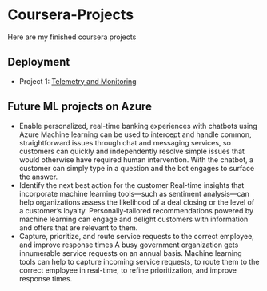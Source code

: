 # Coursera-Projects
Here are my finished coursera projects
## Deployment
* Project 1: [Telemetry and Monitoring](https://github.com/vanusquarm/project/starter_files)
## Future ML projects on Azure
* Enable personalized, real-time banking experiences with chatbots using Azure
Machine learning can be used to intercept and handle common, straightforward issues through chat and messaging services, so customers can quickly and independently resolve simple issues that would otherwise have required human intervention. With the chatbot, a customer can simply type in a question and the bot engages to surface the answer.
* Identify the next best action for the customer
Real-time insights that incorporate machine learning tools—such as sentiment analysis—can help organizations assess the likelihood of a deal closing or the level of a customer’s loyalty. Personally-tailored recommendations powered by machine learning can engage and delight customers with information and offers that are relevant to them.
* Capture, prioritize, and route service requests to the correct employee, and improve response times
A busy government organization gets innumerable service requests on an annual basis. Machine learning tools can help to capture incoming service requests, to route them to the correct employee in real-time, to refine prioritization, and improve response times.
